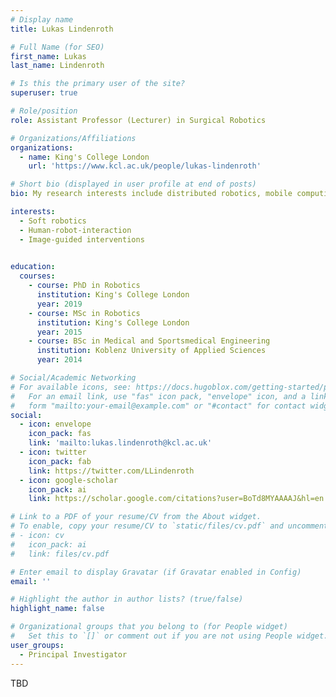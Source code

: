 ```yaml
---
# Display name
title: Lukas Lindenroth

# Full Name (for SEO)
first_name: Lukas
last_name: Lindenroth

# Is this the primary user of the site?
superuser: true

# Role/position
role: Assistant Professor (Lecturer) in Surgical Robotics

# Organizations/Affiliations
organizations:
  - name: King's College London
    url: 'https://www.kcl.ac.uk/people/lukas-lindenroth'

# Short bio (displayed in user profile at end of posts)
bio: My research interests include distributed robotics, mobile computing and programmable matter.

interests:
  - Soft robotics
  - Human-robot-interaction
  - Image-guided interventions
  

education:
  courses:
    - course: PhD in Robotics
      institution: King's College London
      year: 2019
    - course: MSc in Robotics
      institution: King's College London
      year: 2015
    - course: BSc in Medical and Sportsmedical Engineering
      institution: Koblenz University of Applied Sciences
      year: 2014

# Social/Academic Networking
# For available icons, see: https://docs.hugoblox.com/getting-started/page-builder/#icons
#   For an email link, use "fas" icon pack, "envelope" icon, and a link in the
#   form "mailto:your-email@example.com" or "#contact" for contact widget.
social:
  - icon: envelope
    icon_pack: fas
    link: 'mailto:lukas.lindenroth@kcl.ac.uk'
  - icon: twitter
    icon_pack: fab
    link: https://twitter.com/LLindenroth
  - icon: google-scholar
    icon_pack: ai
    link: https://scholar.google.com/citations?user=BoTd8MYAAAAJ&hl=en

# Link to a PDF of your resume/CV from the About widget.
# To enable, copy your resume/CV to `static/files/cv.pdf` and uncomment the lines below.
# - icon: cv
#   icon_pack: ai
#   link: files/cv.pdf

# Enter email to display Gravatar (if Gravatar enabled in Config)
email: ''

# Highlight the author in author lists? (true/false)
highlight_name: false

# Organizational groups that you belong to (for People widget)
#   Set this to `[]` or comment out if you are not using People widget.
user_groups:
  - Principal Investigator
---
```


TBD